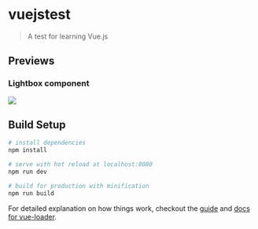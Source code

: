 # vuejstest

> A test for learning Vue.js

## Previews

### Lightbox component

![](http://puu.sh/swJ8T/b14fbf9065.gif)

## Build Setup

``` bash
# install dependencies
npm install

# serve with hot reload at localhost:8080
npm run dev

# build for production with minification
npm run build
```

For detailed explanation on how things work, checkout the [guide](http://vuejs-templates.github.io/webpack/) and [docs for vue-loader](http://vuejs.github.io/vue-loader).
